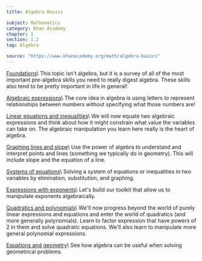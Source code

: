 ```yaml
---
title: Algebra Basics

subject: Mathematics
category: Khan Academy
chapter: 1
section: 1.2
tag: Algebra

source: "https://www.khanacademy.org/math/algebra-basics"
---
```


[Foundations](https://www.khanacademy.org/math/algebra-home/algebra-basics/core-algebra-foundations)\\
This topic isn't algebra, but it is a survey of all of the most important pre-algebra skills you need to really digest algebra. These skills also tend to be pretty important in life in general!

[Algebraic expressions](https://www.khanacademy.org/math/algebra-home/algebra-basics/core-algebra-expressions)\\
The core idea in algebra is using letters to represent relationships between numbers without specifying what those numbers are!

[Linear equations and inequalities](https://www.khanacademy.org/math/algebra-home/algebra-basics/core-algebra-linear-equations-inequalities)\\
We will now equate two algebraic expressions and think about how it might constrain what value the variables can take on. The algebraic manipulation you learn here really is the heart of algebra.

[Graphing lines and slope](https://www.khanacademy.org/math/algebra-home/algebra-basics/core-algebra-graphing-lines-slope)\\
Use the power of algebra to understand and interpret points and lines (something we typically do in geometry). This will include slope and the equation of a line.

[Systems of equations](https://www.khanacademy.org/math/algebra-home/algebra-basics/core-algebra-systems)\\
Solving a system of equations or inequalities in two variables by elimination, substitution, and graphing.

[Expressions with exponents](https://www.khanacademy.org/math/algebra-home/algebra-basics/core-algebra-exponent-expressions)\\
Let's build our toolkit that allow us to manipulate exponents algebraically.

[Quadratics and polynomials](https://www.khanacademy.org/math/algebra-home/algebra-basics/quadratics-polynomials-topic)\\
We'll now progress beyond the world of purely linear expressions and equations and enter the world of quadratics (and more generally polynomials). Learn to factor expression that have powers of 2 in them and solve quadratic equations. We'll also learn to manipulate more general polynomial expressions.

[Equations and geometry](https://www.khanacademy.org/math/algebra-home/algebra-basics/core-algebra-geometry)\\
See how algebra can be useful when solving geometrical problems.